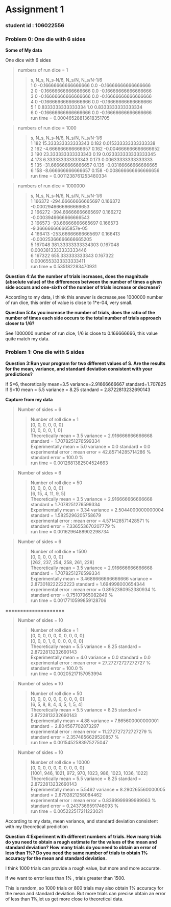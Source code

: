 # Assignment 1
### student id : 106022556

### Problem 0: One die with 6 sides

**Some of My data**

One dice with 6 sides
> numbers of run dice =  1 
>>s, N_s, N_s-N/6, N_s/N, N_s/N-1/6  
1 0 -0.16666666666666666 0.0 -0.16666666666666666  
2 0 -0.16666666666666666 0.0 -0.16666666666666666  
3 0 -0.16666666666666666 0.0 -0.16666666666666666  
4 0 -0.16666666666666666 0.0 -0.16666666666666666  
5 1 0.8333333333333334 1.0 0.8333333333333334  
6 0 -0.16666666666666666 0.0 -0.16666666666666666  
run time = 0.00046528813618351705  

> numbers of run dice =  1000  
>>s, N_s, N_s-N/6, N_s/N, N_s/N-1/6  
1 182 15.333333333333343 0.182 0.015333333333333338  
2 162 -4.666666666666657 0.162 -0.004666666666666652  
3 190 23.333333333333343 0.19 0.023333333333333345  
4 173 6.333333333333343 0.173 0.00633333333333333  
5 135 -31.666666666666657 0.135 -0.03166666666666665  
6 158 -8.666666666666657 0.158 -0.008666666666666656  
run time = 0.0011238761253480334  

 
>numbers of run dice =  1000000  
>>s, N_s, N_s-N/6, N_s/N, N_s/N-1/6  
1 166372 -294.66666666665697 0.166372 -0.0002946666666666653  
2 166272 -394.66666666665697 0.166272 -0.0003946666666666543  
3 166573 -93.66666666665697 0.166573 -9.366666666665857e-05  
4 166413 -253.66666666665697 0.166413 -0.00025366666666665205  
5 167048 381.33333333334303 0.167048 0.0003813333333333446  
6 167322 655.333333333343 0.167322 0.0006553333333333411  
run time = 0.535182283470931

**Question 4:As the number of trials increases, does the magnitude (absolute value) of the differences between the number of times a given side occurs and one-sixth of the number of trials increase or decrease?**  

According to my data, i think this answer is decrease,see 1000000 number of run dice, this order of value is close to 1*e-04, very small.

**Question 5:As you increase the number of trials, does the ratio of the number of times each side occurs to the total number of trials approach closer to 1/6?**

See 1000000 number of run dice, 1/6 is close to 0.166666666, this value quite match my data.


### Problem 1: One die with S sides

**Question 3:Run your program for two different values of S. Are the results for the mean, variance, and standard deviation consistent with your predictions?**

If S=6, theoretically mean=3.5 variance=2.91666666667 standard=1.707825
If S=10  mean = 5.5 variance = 8.25 standard = 2.8722813232690143

**Capture from my data**

> Number of sides =  6  
>>Number of roll dice =  1  
[0, 0, 0, 0, 0, 0]  
[0, 0, 0, 0, 1, 0]  
Theoretically  mean = 3.5 variance = 2.916666666666668 standard = 1.7078251276599334  
Experimentally  mean = 5.0 variance = 0.0 standard = 0.0  
experimental error : mean error =  42.85714285714286 %     standard error =  100.0 %  
run time = 0.0012681382504524663  

>Number of sides =  6  
>>Number of roll dice =  50  
[0, 0, 0, 0, 0, 0]  
[6, 15, 4, 11, 9, 5]  
Theoretically  mean = 3.5 variance = 2.916666666666668 standard = 1.7078251276599334  
Experimentally  mean = 3.34 variance = 2.5044000000000004 standard = 1.5825296205758679  
experimental error : mean error =  4.571428571428571 %     standard error =  7.336553670207779 %  
run time = 0.0016296488902298734  

>Number of sides =  6  
>>Number of roll dice =  1500  
[0, 0, 0, 0, 0, 0]  
[262, 237, 254, 258, 261, 228]  
Theoretically  mean = 3.5 variance = 2.916666666666668 standard = 1.7078251276599334  
Experimentally  mean = 3.4686666666666666 variance = 2.873018222222223 standard = 1.694998000654344  
experimental error : mean error =  0.8952380952380934 %     standard error =  0.75107965082849 %  
run time = 0.0017710599859128706  

====================  
>Number of sides =  10  
>>Number of roll dice =  1  
[0, 0, 0, 0, 0, 0, 0, 0, 0, 0]  
[0, 0, 0, 1, 0, 0, 0, 0, 0, 0]  
Theoretically  mean = 5.5 variance = 8.25 standard = 2.8722813232690143  
Experimentally  mean = 4.0 variance = 0.0 standard = 0.0  
experimental error : mean error =  27.27272727272727 %     standard error =  100.0 %  
run time = 0.00205217157053994  

>Number of sides =  10  
>>Number of roll dice =  50  
[0, 0, 0, 0, 0, 0, 0, 0, 0, 0]  
[6, 5, 8, 8, 4, 4, 5, 1, 5, 4]  
Theoretically  mean = 5.5 variance = 8.25 standard = 2.8722813232690143  
Experimentally  mean = 4.88 variance = 7.865600000000001 standard = 2.804567702873297  
experimental error : mean error =  11.272727272727279 %     standard error =  2.3574856629520857 %  
run time = 0.0015452583975275047  

>Number of sides =  10  
>>Number of roll dice =  10000  
[0, 0, 0, 0, 0, 0, 0, 0, 0, 0]  
[1001, 946, 1021, 972, 970, 1023, 986, 1023, 1036, 1022]  
Theoretically  mean = 5.5 variance = 8.25 standard = 2.8722813232690143  
Experimentally  mean = 5.5462 variance = 8.290265560000005 standard = 2.8792821258084462  
experimental error : mean error =  0.8399999999999963 %     standard error =  0.2437366591746093 %  
run time = 0.005222517211223021  

According to my data, mean variance, and standard deviation consistent with my theoretical prediction

**Question 4:Experiment with different numbers of trials. How many trials do you need to obtain a rough estimate for the values of the mean and standard deviation? How many trials do you need to obtain an error of less than 1%? Do you need the same number of trials to obtain 1% accuracy for the mean and standard deviation.**

I think 1000 trials can provide a rough value, but more and more accurate.

If we want to error less than 1% , trials greater than 1500.

This is random, so 1000 trials or 800 trials may also obtain 1% accuracy for the mean and standard deviation.
But more trials can precise obtain an error of less than 1%,let us get more close to theoretical data.
